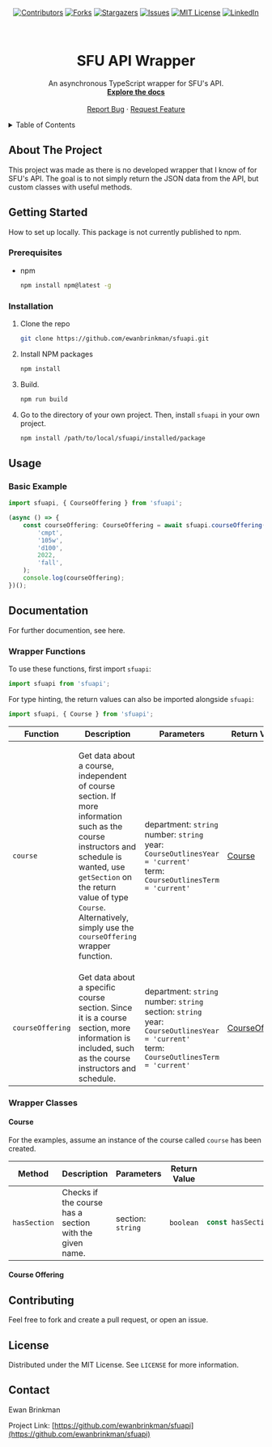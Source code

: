 <div align="center">

[![Contributors][contributors-shield]][contributors-url]
[![Forks][forks-shield]][forks-url]
[![Stargazers][stars-shield]][stars-url]
[![Issues][issues-shield]][issues-url]
[![MIT License][license-shield]][license-url]
[![LinkedIn][linkedin-shield]][linkedin-url]
</div>


<!-- Project logo. -->
<br />
<div align="center">
  <h1 align="center">SFU API Wrapper</h1>

  <p align="center">
    An asynchronous TypeScript wrapper for SFU's API.
    <br />
    <a href="https://github.com/ewanbrinkman/sfuapi"><strong>Explore the docs</strong></a>
    <br />
    <br />
    <a href="https://github.com/ewanbrinkman/sfuapi/issues">Report Bug</a>
    ·
    <a href="https://github.com/ewanbrinkman/sfuapi/issues">Request Feature</a>
  </p>
</div>



<!-- Table of contents. -->
<details>
  <summary>Table of Contents</summary>
  <ol>
    <li>
      <a href="#about-the-project">About The Project</a>
    </li>
    <li>
      <a href="#getting-started">Getting Started</a>
      <ul>
        <li><a href="#prerequisites">Prerequisites</a></li>
        <li><a href="#installation">Installation</a></li>
      </ul>
    </li>
    <li><a href="#usage">Usage</a></li>
    <li><a href="#documentation">Documentation</a></li>
    <li><a href="#contributing">Contributing</a></li>
    <li><a href="#license">License</a></li>
    <li><a href="#contact">Contact</a></li>
  </ol>
</details>



<!-- Abiut the project. -->
## About The Project

This project was made as there is no developed wrapper that I know of for SFU's API. The goal is to not simply return the JSON data from the API, but custom classes with useful methods.



<!-- Getting started. -->
## Getting Started

How to set up locally. This package is not currently published to npm.

### Prerequisites

* npm
  ```sh
  npm install npm@latest -g
  ```

### Installation

1. Clone the repo
   ```sh
   git clone https://github.com/ewanbrinkman/sfuapi.git
   ```
2. Install NPM packages
   ```sh
   npm install
   ```
3. Build.
    ```sh
    npm run build
    ```
4. Go to the directory of your own project. Then, install `sfuapi` in your own project.
   ```sh
   npm install /path/to/local/sfuapi/installed/package
   ```



<!-- Usage. -->
## Usage

### Basic Example

```typescript
import sfuapi, { CourseOffering } from 'sfuapi';

(async () => {
    const courseOffering: CourseOffering = await sfuapi.courseOffering(
        'cmpt',
        '105w',
        'd100',
        2022,
        'fall',
    );
    console.log(courseOffering);
})();
```

## Documentation

For further documention, see here.

### Wrapper Functions

To use these functions, first import `sfuapi`:
```typescript
import sfuapi from 'sfuapi';
```

For type hinting, the return values can also be imported alongside `sfuapi`:
```typescript
import sfuapi, { Course } from 'sfuapi';
```

<table>
<thead>
<tr>
<th>Function</th>
<th>Description</th>
<th>Parameters</th>
<th>Return Value</th>
<th>Example</th>
</tr>
</thead>
<tbody>
<tr>
<td>

`course`
</td>
<td>

Get data about a course, independent of course section. If more information such as the course instructors and schedule is wanted, use `getSection` on the return value of type `Course`. Alternatively, simply use the `courseOffering` wrapper function.
</td>
<td>

department: `string`<br>
number: `string`<br>
year: `CourseOutlinesYear = 'current'`<br>
term: `CourseOutlinesTerm = 'current'`
</td>
<td>

[Course](#course)
</td>
<td>

```typescript
const course: Course = await sfuapi.course('cmpt', '120', 'fall', '2021');
```
</td>
</tr>
<tr>
<td>

`courseOffering`
</td>
<td>
Get data about a specific course section. Since it is a course section, more information is included, such as the course instructors and schedule.
</td>
<td>

department: `string`<br>
number: `string`<br>
section: `string`<br>
year: `CourseOutlinesYear = 'current'`<br>
term: `CourseOutlinesTerm = 'current'`</td>
<td>

[CourseOffering](#course-offering)
</td>
<td>

```typescript
const courseOffering: CourseOffering = await sfuapi.courseOffering('cmpt', '120', 'd100', 'fall', '2021');
```
</td>
</tr>
</tbody>
</table>

### Wrapper Classes

#### Course

For the examples, assume an instance of the course called `course` has been created.

<table>
<thead>
<tr>
<th>Method</th>
<th>Description</th>
<th>Parameters</th>
<th>Return Value</th>
<th>Example</th>
</tr>
</thead>
<tbody>
<tr>
<td>

`hasSection`</td>
<td>
Checks if the course has a section with the given name.
</td>
<td>

section: `string`</td>
<td>

`boolean`
</td>
<td>

```typescript
const hasSection: boolean = await course.hasSection('d100');
```
</td>
</tr>
</tbody>
</table>

#### Course Offering



<!-- Contributing. -->
## Contributing

Feel free to fork and create a pull request, or open an issue.



<!-- License. -->
## License

Distributed under the MIT License. See `LICENSE` for more information.



<!-- Contact. -->
## Contact

Ewan Brinkman

Project Link: [https://github.com/ewanbrinkman/sfuapi](https://github.com/ewanbrinkman/sfuapi)



<!-- Markdown links and images -->
[contributors-shield]: https://img.shields.io/github/contributors/ewanbrinkman/sfuapi.svg?style=for-the-badge
[contributors-url]: https://github.com/ewanbrinkman/sfuapi/graphs/contributors
[forks-shield]: https://img.shields.io/github/forks/ewanbrinkman/sfuapi.svg?style=for-the-badge
[forks-url]: https://github.com/ewanbrinkman/sfuapi/network/members
[stars-shield]: https://img.shields.io/github/stars/ewanbrinkman/sfuapi.svg?style=for-the-badge
[stars-url]: https://github.com/ewanbrinkman/sfuapi/stargazers
[issues-shield]: https://img.shields.io/github/issues/ewanbrinkman/sfuapi.svg?style=for-the-badge
[issues-url]: https://github.com/ewanbrinkman/sfuapi/issues
[license-shield]: https://img.shields.io/github/license/ewanbrinkman/sfuapi.svg?style=for-the-badge
[license-url]: https://github.com/ewanbrinkman/sfuapi/blob/main/LICENSE
[linkedin-shield]: https://img.shields.io/badge/-LinkedIn-black.svg?style=for-the-badge&logo=linkedin&colorB=555
[linkedin-url]: https://linkedin.com/in/ewan-brinkman
